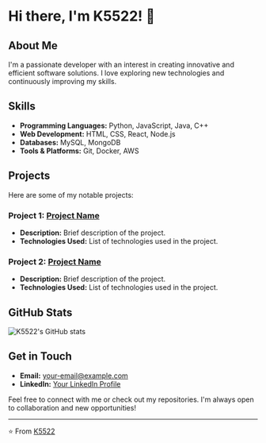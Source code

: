 # Hi there, I'm K5522! 👋

## About Me

I'm a passionate developer with an interest in creating innovative and efficient software solutions. I love exploring new technologies and continuously improving my skills.

## Skills

- **Programming Languages:** Python, JavaScript, Java, C++
- **Web Development:** HTML, CSS, React, Node.js
- **Databases:** MySQL, MongoDB
- **Tools & Platforms:** Git, Docker, AWS

## Projects

Here are some of my notable projects:

### Project 1: [Project Name](https://github.com/K5522/project1)
- **Description:** Brief description of the project.
- **Technologies Used:** List of technologies used in the project.

### Project 2: [Project Name](https://github.com/K5522/project2)
- **Description:** Brief description of the project.
- **Technologies Used:** List of technologies used in the project.

## GitHub Stats

![K5522's GitHub stats](https://github-readme-stats.vercel.app/api?username=K5522&show_icons=true&theme=radical)

## Get in Touch

- **Email:** [your-email@example.com](mailto:djdf37rrk@duck.com)
- **LinkedIn:** [Your LinkedIn Profile](https://in.linkedin.com/in/imluckey)

Feel free to connect with me or check out my repositories. I'm always open to collaboration and new opportunities!

---

⭐️ From [K5522](https://github.com/K5522)
